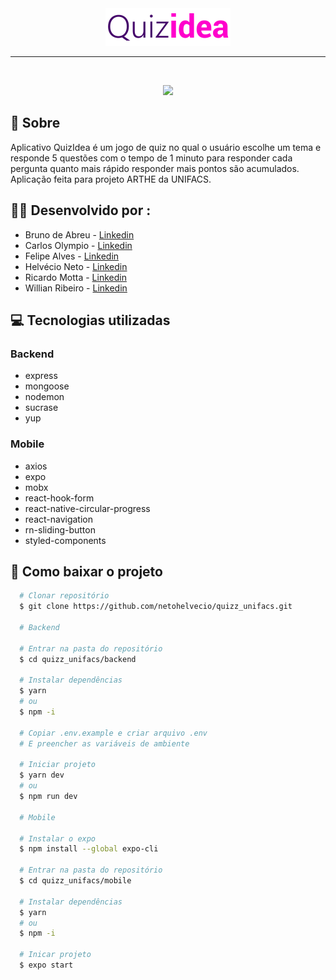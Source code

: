 <div align="center">
  <img src="./mobile/src/assets/logo.png" width="200">
</div>

---

&nbsp;
&nbsp;

<div align="center">
 <img src="https://user-images.githubusercontent.com/52840407/82619858-6f77ef80-9bad-11ea-9fe3-3652cfd6040e.gif" width="400">
</div>

## :bookmark: Sobre 

Aplicativo QuizIdea é um jogo de quiz no qual o usuário escolhe um tema e responde 5 questões com o tempo de 1 minuto para responder cada pergunta quanto mais rápido responder mais pontos são acumulados.
Aplicação feita para projeto ARTHE da UNIFACS.

## 👨‍💻 Desenvolvido por : 
- Bruno de Abreu - [Linkedin](https://www.linkedin.com/in/bruno-de-abreu-de-souza-16842a1a7/)
- Carlos Olympio - [Linkedin](https://www.linkedin.com/in/carlos-olympio-41779a1a6)
- Felipe Alves - [Linkedin](https://www.linkedin.com/in/luiz-filipe-alves-743204b7/)
- Helvécio Neto - [Linkedin](https://www.linkedin.com/in/helv%C3%A9cio-neto-49227919b/)
- Ricardo Motta - [Linkedin](https://www.linkedin.com/in/ricardo-motta-1514291a7/)
- Willian Ribeiro - [Linkedin](https://www.linkedin.com/in/willian-ribeiro-6219aa189/)

## :computer: Tecnologias utilizadas


### Backend 
- express
- mongoose
- nodemon
- sucrase
- yup

### Mobile
- axios
- expo
- mobx
- react-hook-form
- react-native-circular-progress
- react-navigation
- rn-sliding-button
- styled-components

## :open_file_folder: Como baixar o projeto

```bash
  # Clonar repositório
  $ git clone https://github.com/netohelvecio/quizz_unifacs.git

  # Backend

  # Entrar na pasta do repositório
  $ cd quizz_unifacs/backend

  # Instalar dependências
  $ yarn
  # ou
  $ npm -i

  # Copiar .env.example e criar arquivo .env
  # E preencher as variáveis de ambiente

  # Iniciar projeto
  $ yarn dev
  # ou
  $ npm run dev

  # Mobile

  # Instalar o expo
  $ npm install --global expo-cli

  # Entrar na pasta do repositório
  $ cd quizz_unifacs/mobile

  # Instalar dependências
  $ yarn
  # ou
  $ npm -i

  # Inicar projeto
  $ expo start
```